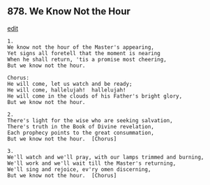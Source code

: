 
## 878.  We Know Not the Hour
[edit](https://docs.google.com/document/d/1ukbyZBShgRHqdG_sM8oS3LZh%2D0%2D57XnL/edit?mode=html)



    1.
    We know not the hour of the Master's appearing,
    Yet signs all foretell that the moment is nearing
    When he shall return, 'tis a promise most cheering,
    But we know not the hour.

    Chorus:
    He will come, let us watch and be ready;
    He will come, hallelujah!  hallelujah!
    He will come in the clouds of his Father's bright glory,
    But we know not the hour.

    2.
    There's light for the wise who are seeking salvation,
    There's truth in the Book of Divine revelation,
    Each prophecy points to the great consummation,
    But we know not the hour.  [Chorus]

    3.
    We'll watch and we'll pray, with our lamps trimmed and burning,
    We'll work and we'll wait till the Master's returning,
    We'll sing and rejoice, ev'ry omen discerning, 
    But we know not the hour.  [Chorus]
